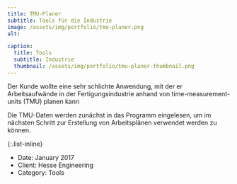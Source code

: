```yaml
---
title: TMU-Planer
subtitle: Tools für die Industrie
image: /assets/img/portfolio/tmu-planer.png
alt: 

caption:
  title: Tools
  subtitle: Industrie
  thumbnail: /assets/img/portfolio/tmu-planer-thumbnail.png
---
```

Der Kunde wollte eine sehr schlichte Anwendung, mit der er Arbeitsaufwände in der Fertigungsindustrie anhand von time-measurement-units (TMU) planen kann

Die TMU-Daten werden zunächst in das Programm eingelesen, um im nächsten Schritt zur Erstellung von Arbeitsplänen verwendet werden zu können.

{:.list-inline}
- Date: January 2017
- Client: Hesse Engineering
- Category: Tools

